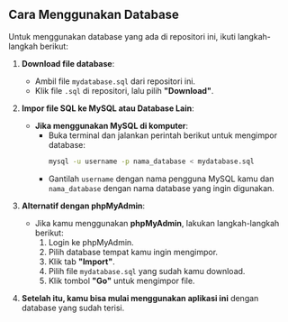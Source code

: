 ## Cara Menggunakan Database

Untuk menggunakan database yang ada di repositori ini, ikuti langkah-langkah berikut:

1. **Download file database**:
   - Ambil file `mydatabase.sql` dari repositori ini.
   - Klik file `.sql` di repositori, lalu pilih **"Download"**.

2. **Impor file SQL ke MySQL atau Database Lain**:
   - **Jika menggunakan MySQL di komputer**:
     - Buka terminal dan jalankan perintah berikut untuk mengimpor database:
       ```bash
       mysql -u username -p nama_database < mydatabase.sql
       ```
     - Gantilah `username` dengan nama pengguna MySQL kamu dan `nama_database` dengan nama database yang ingin digunakan.

3. **Alternatif dengan phpMyAdmin**:
   - Jika kamu menggunakan **phpMyAdmin**, lakukan langkah-langkah berikut:
     1. Login ke phpMyAdmin.
     2. Pilih database tempat kamu ingin mengimpor.
     3. Klik tab **"Import"**.
     4. Pilih file `mydatabase.sql` yang sudah kamu download.
     5. Klik tombol **"Go"** untuk mengimpor file.

4. **Setelah itu, kamu bisa mulai menggunakan aplikasi ini** dengan database yang sudah terisi.
